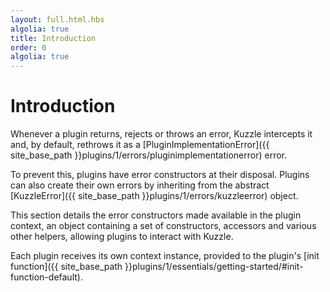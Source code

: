 ```yaml
---
layout: full.html.hbs
algolia: true
title: Introduction
order: 0
algolia: true
---
```


# Introduction

Whenever a plugin returns, rejects or throws an error, Kuzzle intercepts it and, by default, rethrows it as a [PluginImplementationError]({{ site_base_path }}plugins/1/errors/pluginimplementationerror) error.

To prevent this, plugins have error constructors at their disposal. Plugins can also create their own errors by inheriting from the abstract [KuzzleError]({{ site_base_path }}plugins/1/errors/kuzzleerror) object.

This section details the error constructors made available in the plugin context, an object containing a set of constructors, accessors and various other helpers, allowing plugins to interact with Kuzzle.

Each plugin receives its own context instance, provided to the plugin's [init function]({{ site_base_path }}plugins/1/essentials/getting-started/#init-function-default).

